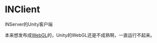 # INClient
INServer的Unity客户端

本来想发布成[WebGL](https://github.com/iNeverSleeeeep/INClient-WebGL)的，Unity的WebGL还是不成熟啊，一直运行不起来。
